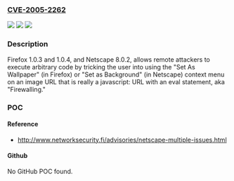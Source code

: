 ### [CVE-2005-2262](https://cve.mitre.org/cgi-bin/cvename.cgi?name=CVE-2005-2262)
![](https://img.shields.io/static/v1?label=Product&message=n%2Fa&color=blue)
![](https://img.shields.io/static/v1?label=Version&message=n%2Fa&color=blue)
![](https://img.shields.io/static/v1?label=Vulnerability&message=n%2Fa&color=brighgreen)

### Description

Firefox 1.0.3 and 1.0.4, and Netscape 8.0.2, allows remote attackers to execute arbitrary code by tricking the user into using the "Set As Wallpaper" (in Firefox) or "Set as Background" (in Netscape) context menu on an image URL that is really a javascript: URL with an eval statement, aka "Firewalling."

### POC

#### Reference
- http://www.networksecurity.fi/advisories/netscape-multiple-issues.html

#### Github
No GitHub POC found.

